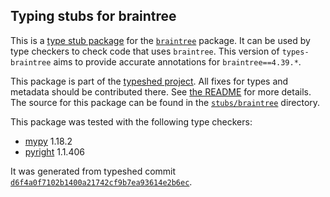 ## Typing stubs for braintree

This is a [type stub package](https://typing.python.org/en/latest/tutorials/external_libraries.html)
for the [`braintree`](https://github.com/braintree/braintree_python) package. It can be used by type checkers
to check code that uses `braintree`. This version of
`types-braintree` aims to provide accurate annotations for
`braintree==4.39.*`.

This package is part of the [typeshed project](https://github.com/python/typeshed).
All fixes for types and metadata should be contributed there.
See [the README](https://github.com/python/typeshed/blob/main/README.md)
for more details. The source for this package can be found in the
[`stubs/braintree`](https://github.com/python/typeshed/tree/main/stubs/braintree)
directory.

This package was tested with the following type checkers:
* [mypy](https://github.com/python/mypy/) 1.18.2
* [pyright](https://github.com/microsoft/pyright) 1.1.406

It was generated from typeshed commit
[`d6f4a0f7102b1400a21742cf9b7ea93614e2b6ec`](https://github.com/python/typeshed/commit/d6f4a0f7102b1400a21742cf9b7ea93614e2b6ec).